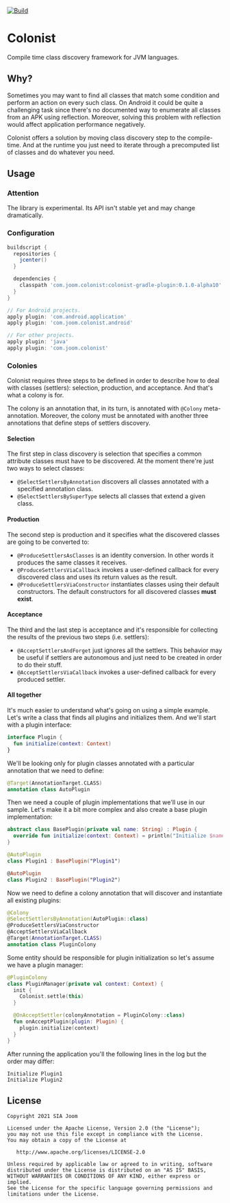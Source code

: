 [![Build](https://github.com/joomcode/colonist/workflows/Build/badge.svg)](https://github.com/joomcode/colonist/actions)

Colonist
========

Compile time class discovery framework for JVM languages.

Why?
----

Sometimes you may want to find all classes that match some condition and perform
an action on every such class. On Android it could be quite a challenging task
since there's no documented way to enumerate all classes from an APK using
reflection. Moreover, solving this problem with reflection would affect 
application performance negatively.

Colonist offers a solution by moving class discovery step to the compile-time.
And at the runtime you just need to iterate through a precomputed list of
classes and do whatever you need.

Usage
-----

### Attention

The library is experimental. Its API isn't stable yet and may change dramatically.

### Configuration

```groovy
buildscript {
  repositories {
    jcenter()
  }

  dependencies {
    classpath 'com.joom.colonist:colonist-gradle-plugin:0.1.0-alpha10'
  }
}

// For Android projects.
apply plugin: 'com.android.application'
apply plugin: 'com.joom.colonist.android'

// For other projects.
apply plugin: 'java'
apply plugin: 'com.joom.colonist'
```

### Colonies

Colonist requires three steps to be defined in order to describe how to deal
with classes (settlers): selection, production, and acceptance. And that's what
a colony is for.

The colony is an annotation that, in its turn, is annotated with `@Colony`
meta-annotation. Moreover, the colony must be annotated with another three
annotations that define steps of settlers discovery.

#### Selection

The first step in class discovery is selection that specifies a common attribute
classes must have to be discovered. At the moment there're just two ways to
select classes:

- `@SelectSettlersByAnnotation` discovers all classes annotated with a specified
annotation class.
- `@SelectSettlersBySuperType` selects all classes that extend a given class. 

#### Production

The second step is production and it specifies what the discovered classes are
going to be converted to:

- `@ProduceSettlersAsClasses` is an identity conversion. In other words it
produces the same classes it receives.
- `@ProduceSettlersViaCallback` invokes a user-defined callback for every
discovered class and uses its return values as the result.
- `@ProduceSettlersViaConstructor` instantiates classes using their default
constructors. The default constructors for all discovered classes **must exist**. 

#### Acceptance

The third and the last step is acceptance and it's responsible for collecting
the results of the previous two steps (i.e. settlers):
- `@AcceptSettlersAndForget` just ignores all the settlers. This behavior may be
useful if settlers are autonomous and just need to be created in order to do
their stuff.
- `@AcceptSettlersViaCallback` invokes a user-defined callback for every 
produced settler.

#### All together

It's much easier to understand what's going on using a simple example. Let's
write a class that finds all plugins and initializes them. And we'll start with
a plugin interface:

```kotlin
interface Plugin {
  fun initialize(context: Context)
}
```

We'll be looking only for plugin classes annotated with a particular annotation
that we need to define:

```kotlin
@Target(AnnotationTarget.CLASS)
annotation class AutoPlugin
```

Then we need a couple of plugin implementations that we'll use in our sample.
Let's make it a bit more complex and also create a base plugin implementation: 

```kotlin
abstract class BasePlugin(private val name: String) : Plugin {
  override fun initialize(context: Context) = println("Initialize $name")
}

@AutoPlugin
class Plugin1 : BasePlugin("Plugin1")

@AutoPlugin
class Plugin2 : BasePlugin("Plugin2")
```

Now we need to define a colony annotation that will discover and instantiate all
existing plugins:

```kotlin
@Colony
@SelectSettlersByAnnotation(AutoPlugin::class)
@ProduceSettlersViaConstructor
@AcceptSettlersViaCallback
@Target(AnnotationTarget.CLASS)
annotation class PluginColony
```

Some entity should be responsible for plugin initialization so let's assume we
have a plugin manager:

```kotlin
@PluginColony
class PluginManager(private val context: Context) {
  init {
    Colonist.settle(this)
  }

  @OnAcceptSettler(colonyAnnotation = PluginColony::class)
  fun onAcceptPlugin(plugin: Plugin) {
    plugin.initialize(context)
  }
}
```

After running the application you'll the following lines in the log but the order may differ:
```
Initialize Plugin1
Initialize Plugin2
```

License
-------

    Copyright 2021 SIA Joom

    Licensed under the Apache License, Version 2.0 (the "License");
    you may not use this file except in compliance with the License.
    You may obtain a copy of the License at

       http://www.apache.org/licenses/LICENSE-2.0

    Unless required by applicable law or agreed to in writing, software
    distributed under the License is distributed on an "AS IS" BASIS,
    WITHOUT WARRANTIES OR CONDITIONS OF ANY KIND, either express or implied.
    See the License for the specific language governing permissions and
    limitations under the License.
